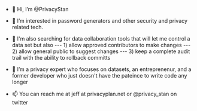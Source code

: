 - 👋 Hi, I’m @PrivacyStan

- 👀 I’m interested in password generators and other security and privacy related tech. 

- 👀 I'm also searching for data collaboration tools that will let me control a data set but also 
--- 1) allow approved contributors to make changes 
--- 2) allow general public to suggest changes 
--- 3) keep a complete audit trail with the ability to rollback committs

- 🌱 I’m a privacy expert who focuses on datasets, an entreprenenur, and a former developer who just doesn't have the pateince to write code any longer

- 📫 You can reach me at jeff at privacyplan.net or @privacy_stan on twitter

